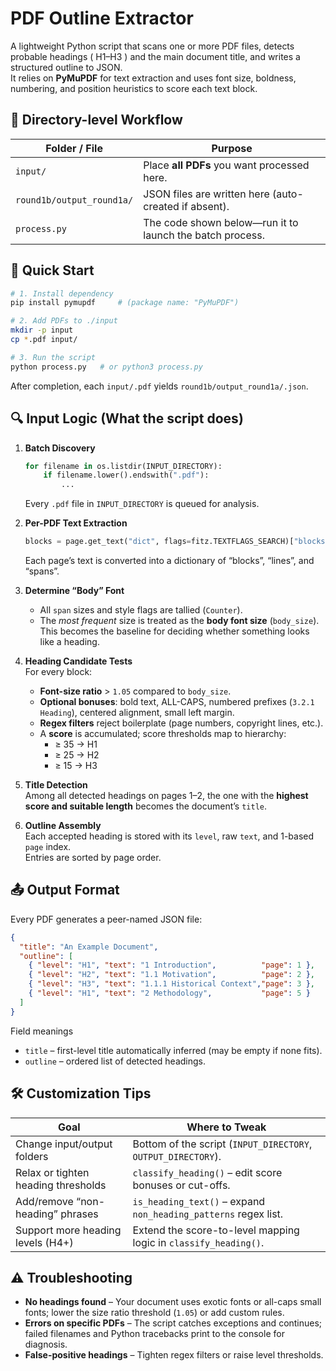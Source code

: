 # PDF Outline Extractor

A lightweight Python script that scans one or more PDF files, detects probable headings ( H1–H3 ) and the main document title, and writes a structured outline to JSON.  
It relies on **PyMuPDF** for text extraction and uses font size, boldness, numbering, and position heuristics to score each text block.

## 📂 Directory-level Workflow

| Folder / File | Purpose |
|---------------|---------|
| `input/` | Place **all PDFs** you want processed here. |
| `round1b/output_round1a/` | JSON files are written here (auto-created if absent). |
| `process.py` | The code shown below—run it to launch the batch process. |

## 🚀 Quick Start

```bash
# 1. Install dependency
pip install pymupdf     # (package name: "PyMuPDF")

# 2. Add PDFs to ./input
mkdir -p input
cp *.pdf input/

# 3. Run the script
python process.py   # or python3 process.py
```

After completion, each `input/.pdf` yields `round1b/output_round1a/.json`.

## 🔍 Input Logic (What the script does)

1. **Batch Discovery**  
   ```python
   for filename in os.listdir(INPUT_DIRECTORY):
       if filename.lower().endswith(".pdf"):
           ...
   ```
   Every `.pdf` file in `INPUT_DIRECTORY` is queued for analysis.

2. **Per-PDF Text Extraction**  
   ```python
   blocks = page.get_text("dict", flags=fitz.TEXTFLAGS_SEARCH)["blocks"]
   ```
   Each page’s text is converted into a dictionary of “blocks”, “lines”, and “spans”.

3. **Determine “Body” Font**  
   - All `span` sizes and style flags are tallied (`Counter`).
   - The *most frequent* size is treated as the **body font size** (`body_size`).  
     This becomes the baseline for deciding whether something looks like a heading.

4. **Heading Candidate Tests**  
   For every block:
   - **Font-size ratio** > `1.05` compared to `body_size`.
   - **Optional bonuses**: bold text, ALL-CAPS, numbered prefixes (`3.2.1 Heading`), centered alignment, small left margin.
   - **Regex filters** reject boilerplate (page numbers, copyright lines, etc.).
   - A **score** is accumulated; score thresholds map to hierarchy:  
     - ≥ 35 → H1  
     - ≥ 25 → H2  
     - ≥ 15 → H3

5. **Title Detection**  
   Among all detected headings on pages 1–2, the one with the **highest score and suitable length** becomes the document’s `title`.

6. **Outline Assembly**  
   Each accepted heading is stored with its `level`, raw `text`, and 1-based `page` index.  
   Entries are sorted by page order.

## 📤 Output Format

Every PDF generates a peer-named JSON file:

```json
{
  "title": "An Example Document",
  "outline": [
    { "level": "H1", "text": "1 Introduction",          "page": 1 },
    { "level": "H2", "text": "1.1 Motivation",          "page": 2 },
    { "level": "H3", "text": "1.1.1 Historical Context","page": 3 },
    { "level": "H1", "text": "2 Methodology",           "page": 5 }
  ]
}
```

Field meanings  
* `title`  – first-level title automatically inferred (may be empty if none fits).  
* `outline` – ordered list of detected headings.

## 🛠️ Customization Tips

| Goal | Where to Tweak |
|------|----------------|
| Change input/output folders | Bottom of the script (`INPUT_DIRECTORY`, `OUTPUT_DIRECTORY`). |
| Relax or tighten heading thresholds | `classify_heading()` – edit score bonuses or cut-offs. |
| Add/remove “non-heading” phrases | `is_heading_text()` – expand `non_heading_patterns` regex list. |
| Support more heading levels (H4+) | Extend the score-to-level mapping logic in `classify_heading()`. |

## ⚠️ Troubleshooting

* **No headings found** – Your document uses exotic fonts or all-caps small fonts; lower the size ratio threshold (`1.05`) or add custom rules.  
* **Errors on specific PDFs** – The script catches exceptions and continues; failed filenames and Python tracebacks print to the console for diagnosis.  
* **False-positive headings** – Tighten regex filters or raise level thresholds.
